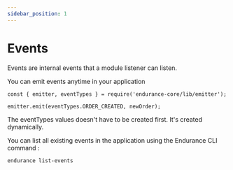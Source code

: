 ```yaml
---
sidebar_position: 1
---
```


# Events

Events are internal events that a module listener can listen. 

You can emit events anytime in your application 

```
const { emitter, eventTypes } = require('endurance-core/lib/emitter');

emitter.emit(eventTypes.ORDER_CREATED, newOrder);
```

The eventTypes values doesn't have to be created first. It's created dynamically. 

You can list all existing events in the application using the Endurance CLI command : 

```
endurance list-events
```